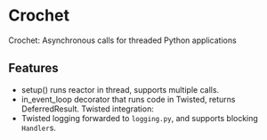 Crochet
=======

Crochet: Asynchronous calls for threaded Python applications

Features
--------

* setup() runs reactor in thread, supports multiple calls.
* in_event_loop decorator that runs code in Twisted, returns DeferredResult.
Twisted integration:
* Twisted logging forwarded to `logging.py`, and supports blocking `Handler`s.
